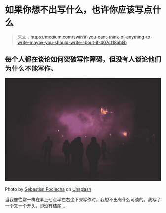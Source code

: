 # 如果你想不出写什么，也许你应该写点什么

> 原文：<https://medium.com/swlh/if-you-cant-think-of-anything-to-write-maybe-you-should-write-about-it-407c118ab9b>

## 每个人都在谈论如何突破写作障碍，但没有人谈论他们为什么不能写作。

![](img/8e8de1fdb71be415de8ca7e27d196fdc.png)

Photo by [Sebastian Pociecha](https://unsplash.com/@sebastianpoc?utm_source=unsplash&utm_medium=referral&utm_content=creditCopyText) on [Unsplash](https://unsplash.com/@sebastianpoc?utm_source=unsplash&utm_medium=referral&utm_content=creditCopyText)

当我像往常一样在早上七点半左右坐下来写作时，我想不出有什么可谈的。我写了一个又一个开头，却没有结尾…